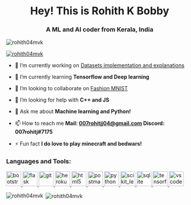 <h1 align="center">Hey! This is Rohith K Bobby</h1>
<h3 align="center">A ML and AI coder from Kerala, India</h3>

<p align="left"> <img src="https://komarev.com/ghpvc/?username=rohith04mvk&label=Profile%20views&color=0e75b6&style=flat" alt="rohith04mvk" /> </p>

<p align="left"> <a href="https://github.com/ryo-ma/github-profile-trophy"><img src="https://github-profile-trophy.vercel.app/?username=rohith04mvk" alt="rohith04mvk" /></a> </p>

- 🔭 I’m currently working on [Datasets implementation and explanations](https://github.com/janaSunrise/sklearn-datasets-implementation)

- 🌱 I’m currently learning **Tensorflow and Deep learning**

- 👯 I’m looking to collaborate on [Fashion MNIST](https://github.com/Rohith04MVK/Fashion-MNIST)

- 🤝 I’m looking for help with **C++ and JS**

- 💬 Ask me about **Machine learning and Python!**

- 📫 How to reach me **Mail: 007rohitjj04@gmail.com
                        Discord: 007rohitj#7175**

- ⚡ Fun fact **I do love to play minecraft and bedwars!**


<h3 align="left">Languages and Tools:</h3>
<p align="left"> <a href="https://getbootstrap.com" target="_blank"> <img src="https://devicons.github.io/devicon/devicon.git/icons/bootstrap/bootstrap-plain.svg" alt="bootstrap" width="40" height="40"/> </a> <a href="https://flask.palletsprojects.com/" target="_blank"> <img src="https://www.vectorlogo.zone/logos/pocoo_flask/pocoo_flask-icon.svg" alt="flask" width="40" height="40"/> </a> <a href="https://git-scm.com/" target="_blank"> <img src="https://www.vectorlogo.zone/logos/git-scm/git-scm-icon.svg" alt="git" width="40" height="40"/> </a> <a href="https://heroku.com" target="_blank"> <img src="https://www.vectorlogo.zone/logos/heroku/heroku-icon.svg" alt="heroku" width="40" height="40"/> </a> <a href="https://www.w3.org/html/" target="_blank"> <img src="https://devicons.github.io/devicon/devicon.git/icons/html5/html5-original-wordmark.svg" alt="html5" width="40" height="40"/> </a> <a href="https://postman.com" target="_blank"> <img src="https://www.vectorlogo.zone/logos/getpostman/getpostman-icon.svg" alt="postman" width="40" height="40"/> </a> <a href="https://www.python.org" target="_blank"> <img src="https://devicons.github.io/devicon/devicon.git/icons/python/python-original.svg" alt="python" width="40" height="40"/> </a> <a href="https://scikit-learn.org/" target="_blank"> <img src="https://upload.wikimedia.org/wikipedia/commons/0/05/Scikit_learn_logo_small.svg" alt="scikit_learn" width="40" height="40"/> </a> <a href="https://www.sqlite.org/" target="_blank"> <img src="https://www.vectorlogo.zone/logos/sqlite/sqlite-icon.svg" alt="sqlite" width="40" height="40"/> </a> <a href="https://www.tensorflow.org" target="_blank"> <img src="https://www.vectorlogo.zone/logos/tensorflow/tensorflow-icon.svg" alt="tensorflow" width="40" height="40"/> </a> 
<a href="https://code.visualstudio.com/download" target="_blank"> <img src="https://upload.wikimedia.org/wikipedia/commons/thumb/9/9a/Visual_Studio_Code_1.35_icon.svg/1024px-Visual_Studio_Code_1.35_icon.svg.png" alt="vscode" width="40" height="40"/> </a></p>

<p><img align="left" src="https://github-readme-stats.vercel.app/api/top-langs?username=rohith04mvk&show_icons=true&locale=en&layout=compact" alt="rohith04mvk" /></p>

<p>&nbsp;<img align="center" src="https://github-readme-stats.vercel.app/api?username=rohith04mvk&show_icons=true&locale=en" alt="rohith04mvk" /></p>
